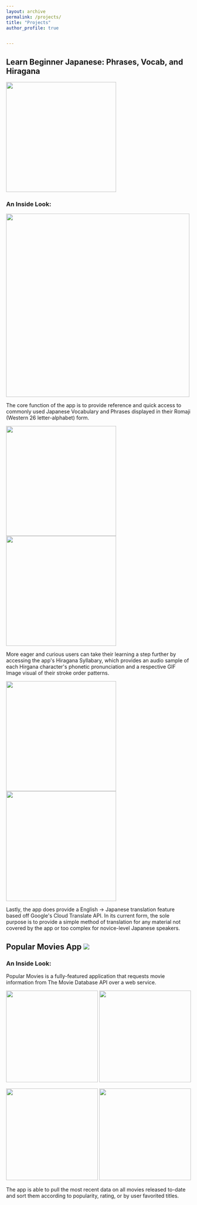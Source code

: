 ```yaml
---
layout: archive
permalink: /projects/
title: "Projects"
author_profile: true


---
```


## Learn Beginner Japanese: Phrases, Vocab, and Hiragana

[<img src="/assets/images/google-play-badge.png" width="300">](https://play.google.com/store/apps/details?id=com.jaydroid.beginnerleveljapanese)

### An Inside Look:

<img src="/assets/images/LBJA-feature.png" width="500">

The core function of the app is to provide reference and quick access to commonly used Japanese Vocabulary and Phrases displayed in their Romaji (Western 26 letter-alphabet) form.

<img src="/assets/images/LBJA_Main_Screen_Phrases.png" width="300"> <img src="/assets/images/LBJA_Main_Screen_Favorites.png" width="300"> 

More eager and curious users can take their learning a step further by accessing the app's Hiragana Syllabary, which provides an audio sample of each Hirgana character's phonetic pronunciation and a respective GIF Image visual of their stroke order patterns.

<img src="/assets/images/LBJA_Main_Screen_Hiragana.png" width="300"> <img src="/assets/images/Beginner_Japanese_Hiragana_GIF_DEMO.gif" width="300">

Lastly, the app does provide a English -> Japanese translation feature based off Google's Cloud Translate API. In its current form, the sole purpose is to provide a simple method of translation for any material not covered by the app or too complex for novice-level Japanese speakers.


## Popular Movies App  [<img src="/assets/images/GitHub-Mark-Light-64px.png">](https://github.com/gr3y6h0st/Popular-Movies-App)

### An Inside Look:

Popular Movies is a fully-featured application that requests movie information from The Movie Database API over a web service.

<img src="/assets/images/Pop_Movies_Home_Activity.png" width="250"> <img src="/assets/images/Pop_Movies_Sorted_Home_Activity.png" width="250">

<img src="/assets/images/Pop_Movies_Movie_Details_Activity.png" width="250"> <img src="/assets/images/Pop_Movies_Settings_Activity.png" width="250">

The app is able to pull the most recent data on all movies released to-date and sort them according to popularity, rating, or by user favorited titles.



